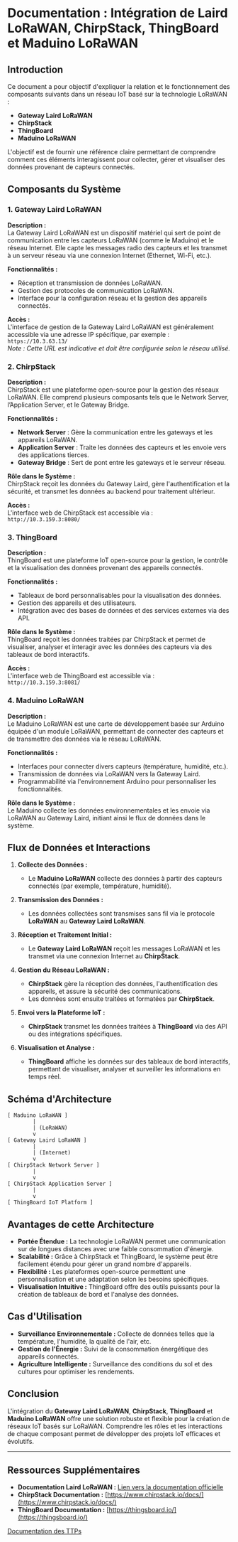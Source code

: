 # Documentation : Intégration de Laird LoRaWAN, ChirpStack, ThingBoard et Maduino LoRaWAN

## Introduction

Ce document a pour objectif d'expliquer la relation et le fonctionnement des composants suivants dans un réseau IoT basé sur la technologie LoRaWAN :

- **Gateway Laird LoRaWAN**
- **ChirpStack**
- **ThingBoard**
- **Maduino LoRaWAN**

L'objectif est de fournir une référence claire permettant de comprendre comment ces éléments interagissent pour collecter, gérer et visualiser des données provenant de capteurs connectés.

## Composants du Système

### 1. Gateway Laird LoRaWAN

**Description :**  
La Gateway Laird LoRaWAN est un dispositif matériel qui sert de point de communication entre les capteurs LoRaWAN (comme le Maduino) et le réseau Internet. Elle capte les messages radio des capteurs et les transmet à un serveur réseau via une connexion Internet (Ethernet, Wi-Fi, etc.).

**Fonctionnalités :**
- Réception et transmission de données LoRaWAN.
- Gestion des protocoles de communication LoRaWAN.
- Interface pour la configuration réseau et la gestion des appareils connectés.

**Accès :**  
L'interface de gestion de la Gateway Laird LoRaWAN est généralement accessible via une adresse IP spécifique, par exemple :  
`https://10.3.63.13/`  
*Note : Cette URL est indicative et doit être configurée selon le réseau utilisé.*

### 2. ChirpStack

**Description :**  
ChirpStack est une plateforme open-source pour la gestion des réseaux LoRaWAN. Elle comprend plusieurs composants tels que le Network Server, l’Application Server, et le Gateway Bridge.

**Fonctionnalités :**
- **Network Server** : Gère la communication entre les gateways et les appareils LoRaWAN.
- **Application Server** : Traite les données des capteurs et les envoie vers des applications tierces.
- **Gateway Bridge** : Sert de pont entre les gateways et le serveur réseau.

**Rôle dans le Système :**  
ChirpStack reçoit les données du Gateway Laird, gère l'authentification et la sécurité, et transmet les données au backend pour traitement ultérieur.

**Accès :**  
L'interface web de ChirpStack est accessible via :  
`http://10.3.159.3:8080/`

### 3. ThingBoard

**Description :**  
ThingBoard est une plateforme IoT open-source pour la gestion, le contrôle et la visualisation des données provenant des appareils connectés.

**Fonctionnalités :**
- Tableaux de bord personnalisables pour la visualisation des données.
- Gestion des appareils et des utilisateurs.
- Intégration avec des bases de données et des services externes via des API.

**Rôle dans le Système :**  
ThingBoard reçoit les données traitées par ChirpStack et permet de visualiser, analyser et interagir avec les données des capteurs via des tableaux de bord interactifs.

**Accès :**  
L'interface web de ThingBoard est accessible via :  
`http://10.3.159.3:8081/`

### 4. Maduino LoRaWAN

**Description :**  
Le Maduino LoRaWAN est une carte de développement basée sur Arduino équipée d'un module LoRaWAN, permettant de connecter des capteurs et de transmettre des données via le réseau LoRaWAN.

**Fonctionnalités :**
- Interfaces pour connecter divers capteurs (température, humidité, etc.).
- Transmission de données via LoRaWAN vers la Gateway Laird.
- Programmabilité via l'environnement Arduino pour personnaliser les fonctionnalités.

**Rôle dans le Système :**  
Le Maduino collecte les données environnementales et les envoie via LoRaWAN au Gateway Laird, initiant ainsi le flux de données dans le système.

## Flux de Données et Interactions

1. **Collecte des Données :**
   - Le **Maduino LoRaWAN** collecte des données à partir des capteurs connectés (par exemple, température, humidité).

2. **Transmission des Données :**
   - Les données collectées sont transmises sans fil via le protocole **LoRaWAN** au **Gateway Laird LoRaWAN**.

3. **Réception et Traitement Initial :**
   - Le **Gateway Laird LoRaWAN** reçoit les messages LoRaWAN et les transmet via une connexion Internet au **ChirpStack**.

4. **Gestion du Réseau LoRaWAN :**
   - **ChirpStack** gère la réception des données, l'authentification des appareils, et assure la sécurité des communications.
   - Les données sont ensuite traitées et formatées par **ChirpStack**.

5. **Envoi vers la Plateforme IoT :**
   - **ChirpStack** transmet les données traitées à **ThingBoard** via des API ou des intégrations spécifiques.

6. **Visualisation et Analyse :**
   - **ThingBoard** affiche les données sur des tableaux de bord interactifs, permettant de visualiser, analyser et surveiller les informations en temps réel.

## Schéma d'Architecture

```
[ Maduino LoRaWAN ]
        |
        | (LoRaWAN)
        v
[ Gateway Laird LoRaWAN ]
        |
        | (Internet)
        v
[ ChirpStack Network Server ]
        |
        v
[ ChirpStack Application Server ]
        |
        v
[ ThingBoard IoT Platform ]
```

## Avantages de cette Architecture

- **Portée Étendue :** La technologie LoRaWAN permet une communication sur de longues distances avec une faible consommation d'énergie.
- **Scalabilité :** Grâce à ChirpStack et ThingBoard, le système peut être facilement étendu pour gérer un grand nombre d'appareils.
- **Flexibilité :** Les plateformes open-source permettent une personnalisation et une adaptation selon les besoins spécifiques.
- **Visualisation Intuitive :** ThingBoard offre des outils puissants pour la création de tableaux de bord et l'analyse des données.

## Cas d'Utilisation

- **Surveillance Environnementale :** Collecte de données telles que la température, l'humidité, la qualité de l'air, etc.
- **Gestion de l'Énergie :** Suivi de la consommation énergétique des appareils connectés.
- **Agriculture Intelligente :** Surveillance des conditions du sol et des cultures pour optimiser les rendements.

## Conclusion

L'intégration du **Gateway Laird LoRaWAN**, **ChirpStack**, **ThingBoard** et **Maduino LoRaWAN** offre une solution robuste et flexible pour la création de réseaux IoT basés sur LoRaWAN. Comprendre les rôles et les interactions de chaque composant permet de développer des projets IoT efficaces et évolutifs.

---

## Ressources Supplémentaires

- **Documentation Laird LoRaWAN :** [Lien vers la documentation officielle](https://www.lairdconnect.com/)
- **ChirpStack Documentation :** [https://www.chirpstack.io/docs/](https://www.chirpstack.io/docs/)
- **ThingBoard Documentation :** [https://thingsboard.io/](https://thingsboard.io/)

[Documentation des TTPs](https://github.com/tgeinfo/scripts/tree/main/chirpstack-thingsboard)